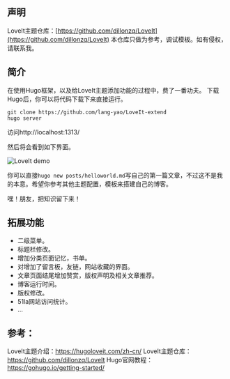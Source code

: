 ## 声明
LoveIt主题仓库：[https://github.com/dillonzq/LoveIt](https://github.com/dillonzq/LoveIt)
本仓库只做为参考，调试模板。如有侵权，请联系我。

## 简介
在使用Hugo框架，以及给LoveIt主题添加功能的过程中，费了一番功夫。
下载Hugo后，你可以将代码下载下来直接运行。

```
git clone https://github.com/lang-yao/LoveIt-extend
hugo server
```

访问http://localhost:1313/

然后将会看到如下界面。

![LoveIt demo]()

你可以直接`hugo new posts/helloworld.md`写自己的第一篇文章，不过这不是我的本意。希望你参考其他主题配置，模板来搭建自己的博客。

嘿！朋友，把知识留下来！

## 拓展功能

* 二级菜单。
* 标题栏修改。
* 增加分类页面记忆，书单。
* 对增加了留言板，友链，网站收藏的界面。
* 文章页面结尾增加赞赏，版权声明及相关文章推荐。
* 博客运行时间。
* 版权修改。
* 51la网站访问统计。
* ...



## 参考：
LoveIt主题介绍：https://hugoloveit.com/zh-cn/
LoveIt主题仓库：https://github.com/dillonzq/LoveIt
Hugo官网教程：https://gohugo.io/getting-started/
